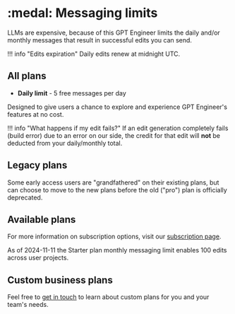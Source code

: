 # :medal: Messaging limits

LLMs are expensive, because of this GPT Engineer limits the daily and/or monthly messages that result in successful edits you can send.

!!! info "Edits expiration"
    Daily edits renew at midnight UTC.


## All plans
- **Daily limit** - 5 free messages per day

Designed to give users a chance to explore and experience GPT Engineer's features at no cost.

!!! info "What happens if my edit fails?"
    If an edit generation completely fails (build error) due to an error on our side, the credit for that edit will **not** be deducted from your daily/monthly total.

## Legacy plans
Some early access users are "grandfathered" on their existing plans, but can choose to move to the new plans before the old ("pro") plan is officially deprecated.

## Available plans
For more information on subscription options, visit our [subscription page](https://gptengineer.app/settings/plans).

As of 2024-11-11 the Starter plan monthly messaging limit enables 100 edits across user projects.

## Custom business plans
Feel free to [get in touch](https://antonosika.typeform.com/to/OeRHhtI3#email=xxxxx) to learn about custom plans for you and your team's needs.
